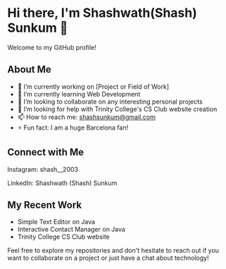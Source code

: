 # Hi there, I'm Shashwath(Shash) Sunkum 👋

Welcome to my GitHub profile!

## About Me

- 🔭 I’m currently working on [Project or Field of Work]
- 🌱 I’m currently learning Web Development
- 👯 I’m looking to collaborate on any interesting personal projects
- 🤔 I’m looking for help with Trinity College's CS Club website creation
- 📫 How to reach me: shashsunkum@gmail.com
- ⚡ Fun fact: I am a huge Barcelona fan!

## Connect with Me

Instagram: shash__2003

LinkedIn: Shashwath (Shash) Sunkum

## My Recent Work

- Simple Text Editor on Java
- Interactive Contact Manager on Java
- Trinity College CS Club website

Feel free to explore my repositories and don't hesitate to reach out if you want to collaborate on a project or just have a chat about technology!
